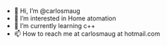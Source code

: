 - 👋 Hi, I’m @carlosmaug
- 👀 I’m interested in Home atomation
- 🌱 I’m currently learning c++
- 📫 How to reach me at carlosmaug at hotmail.com

<!---
carlosmaug/carlosmaug is a ✨ special ✨ repository because its `README.md` (this file) appears on your GitHub profile.
You can click the Preview link to take a look at your changes.
--->
